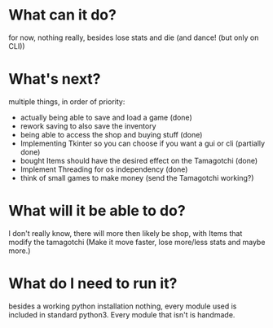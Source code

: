 # What can it do?
for now, nothing really, besides lose stats and die (and dance! (but only on CLI))

# What's next?
multiple things, in order of priority:
- actually being able to save and load a game (done)
- rework saving to also save the inventory
- being able to access the shop and buying stuff (done)
- Implementing Tkinter so you can choose if you want a gui or cli (partially done)
- bought Items should have the desired effect on the Tamagotchi (done)
- Implement Threading for os independency (done)
- think of small games to make money (send the Tamagotchi working?)

# What will it be able to do?
I don't really know, there will more then likely be shop,
with Items that modify the tamagotchi (Make it move faster, lose more/less stats and maybe more.)

# What do I need to run it?
besides a working python installation nothing,
every module used is included in standard python3.
Every module that isn't is handmade.
